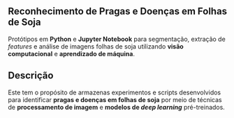 ## Reconhecimento de Pragas e Doenças em Folhas de Soja
Protótipos em **Python** e **Jupyter Notebook** para segmentação, extração de *features* e análise de imagens folhas de soja utilizando **visão computacional** e **aprendizado de máquina**.

## Descrição
Este tem o propósito de armazenas experimentos e scripts desenvolvidos para identificar **pragas e doenças em folhas de soja** por meio de técnicas de **processamento de imagem** e **modelos de *deep learning*** pré-treinados.
